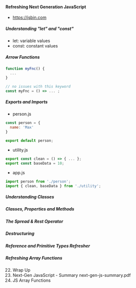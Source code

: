 #### Refreshing Next Generation JavaScript
* https://jsbin.com

##### Understanding "let" and "const"
* let: variable values
* const: constant values

##### Arrow Functions
```javascript
function myFnc() {
  ...
}

// no issues with this keyword
const myFnc = () => ... ;
```

##### Exports and Imports
* person.js
```javascript
const person = {
  name: 'Max'
}

export default person;
```
* utility.js
```javascript
export const clean = () => { ... };
export const baseData = 10;
```
* app.js
```javascript
import person from './person';
import { clean, baseData } from './utility';
```

##### Understanding Classes


##### Classes, Properties and Methods

##### The Spread & Rest Operator

##### Destructuring

##### Reference and Primitive Types Refresher

##### Refreshing Array Functions
22. Wrap Up
23. Next-Gen JavaScript - Summary
next-gen-js-summary.pdf
24. JS Array Functions
